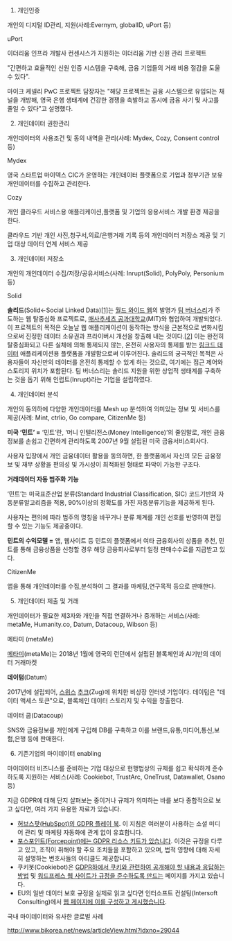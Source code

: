 1. 개인인증

개인의 디지털 ID관리, 지원(사례:Evernym, globalID, uPort 등)



uPort

이더리움 인프라 개발사 컨센시스가 지원하는 이더리움 기반 신원 관리 프로젝트 

  "간편하고 효율적인 신원 인증 시스템을 구축해, 금융 기업들의 거래 비용 절감을 도울 수 있다". 

마이크 케넬리 PwC 프로젝트 담장자는 "해당 프로젝트는 금융 시스템으로 유입되는 채널을 개방해, 영국 은행 생태계에 건강한 경쟁을 촉발하고 동시에 금융 사기 및 사고를 줄일 수 있다"고 설명했다.



2. 개인데이터 권한관리

개인데이터의 사용조건 및 동의 내역을 관리(사례: Mydex, Cozy, Consent control 등)

Mydex

영국 스타트업 마이덱스 CIC가 운영하는 개인데이터 플랫폼으로 기업과 정부기관 보유 개인데이터를 수집하고 관리한다.  

Cozy

개인 클라우드 서비스용 애플리케이션,플랫폼 및 기업의 응용서비스 개발 환경 제공을 한다.

클라우드 기반 개인 사진,청구서,의료/은행거래 기록 등의 개인데이터 저장소 제공 및 기업 대상 데이터 연계 서비스 제공



3. 개인데이터 저장소

개인의 개인데이터 수집/저장/공유서비스(사례: Inrupt(Solid), PolyPoly, Personium 등)



Solid

**솔리드**(Solid←Social Linked Data)[[1\]](https://ko.wikipedia.org/wiki/솔리드_프로젝트#cite_note-dt-1)는 [월드 와이드 웹](https://ko.wikipedia.org/wiki/월드_와이드_웹)의 발명가 [팀 버너스리](https://ko.wikipedia.org/wiki/팀_버너스리)가 주도하는 웹 탈중심화 프로젝트로, [매사추세츠 공과대학교](https://ko.wikipedia.org/wiki/매사추세츠_공과대학교)(MIT)와 협업하여 개발되었다. 이 프로젝트의 목적은 오늘날 웹 애플리케이션이 동작하는 방식을 근본적으로 변화시킴으로써 진정한 데이터 소유권과 프라이버시 개선을 창출해 내는 것이다.[[2\]](https://ko.wikipedia.org/wiki/솔리드_프로젝트#cite_note-2) 이는 완전히 탈중심화되고 다른 실체에 의해 통제되지 않는, 온전히 사용자의 통제를 받는 [링크드 데이터](https://ko.wikipedia.org/wiki/링크드_데이터) 애플리케이션용 플랫폼을 개발함으로써 이루어진다. 솔리드의 궁극적인 목적은 사용자들이 자신만의 데이터를 온전히 통제할 수 있게 하는 것으로, 여기에는 접근 제어와 스토리지 위치가 포함된다. 팀 버너스리는 솔리드 지원을 위한 상업적 생태계를 구축하는 것을 돕기 위해 인럽트(Inrupt)라는 기업을 설립하였다.









4. 개인데이터 분석

개인의 동의하에 다양한 개인데이터를 Mesh up 분석하여 의미있는 정보 및 서비스를 제공(사례: Mint, ctrlio, Go compare, CitizenMe 등)



**미국 ‘민트’ =** ‘민트’란, ‘머니 인텔리전스(Money Intelligence)’의 줄임말로, 개인 금융정보를 손쉽고 간편하게 관리하도록 2007년 9월 설립된 미국 금융서비스회사다. 

사용자 입장에서 개인 금융데이터 활용을 동의하면, 한 플랫폼에서 자신의 모든 금융정보 및 재무 상황을 편의성 및 가시성이 최적화된 형태로 파악이 가능한 구조다.

**거래데이터 자동 범주화 기능**

‘민트’는 미국표준산업 분류(Standard Industrial Classification, SIC) 코드기반의 자동분류알고리즘을 적용, 90%이상의 정확도를 가진 자동분류기능을 제공하게 된다.

사용자는 편의에 따라 범주의 명칭을 바꾸거나 분류 체계를 개인 선호를 반영하여 편집할 수 있는 기능도 제공중이다.



**민트의 수익모델 =** 앱, 웹사이트 등 민트의 플랫폼에서 여타 금융회사의 상품을 추천, 민트를 통해 금융상품을 신청할 경우 해당 금융회사로부터 일정 판매수수료를 지급받고 있다.



CitizenMe

앱을 통해 개인데이터를 수집,분석하여 그 결과를 마케팅,연구목적 등으로 판매한다.







5. 개인데이터 제출 및 거래

개인데이터가 필요한 제3자와 개인을 직접 연결하거나 중개하는 서비스(사례: metaMe, Humanity.co, Datum, Datacoup, Wibson 등)



메타미 (metaMe)

[메타미](http://wiki.hash.kr/index.php/메타미)(metaMe)는 2018년 1월에 영국의 런던에서 설립된 블록체인과 AI기반의 데이터 거래마켓



**데이텀**(Datum)

 2017년에 설립되어, [스위스](http://wiki.hash.kr/index.php/스위스) [추크](http://wiki.hash.kr/index.php/추크)(Zug)에 위치한 비상장 인터넷 기업이다. 데이텀은 "데이터 액세스 토큰"으로, 블록체인 데이터 스토리지 및 수익을 창출한다. 



데이터 쿱(Datacoup)

SNS와 금융정보를 개인에게 구입해 DB를 구축하고 이를 브랜드,유통,미디어,통신,보험,은행 등에 판매한다. 



6. 기존기업의 마이데이터 enabling

마이데이터 비즈니스를 준비하는 기업 대상으로 현행법상의 규제를 쉽고 확식하게 준수하도록 지원하는 서비스(사례: Cookiebot, TrustArc, OneTrust, Datawallet, Osano 등)



지금 GDPR에 대해 단지 살펴보는 중이거나 규제가 의미하는 바를 보다 종합적으로 보고 싶다면, 여러 가지 유용한 자료가 있습니다.

 

- [허브스팟(HubSpot)의 GDPR 플레이 북](https://www.hubspot.com/data-privacy/gdpr/hubspot-product-playbook). 이 지침은 여러분이 사용하는 소셜 미디어 관리 및 마케팅 자동화에 관계 없이 유효합니다.
- [포스포인트(Forcepoint)에는 GDPR 리소스 키트가 있습니다](https://www.forcepoint.com/forcepoint-gdpr-resource-pack?utm_source=Google&utm_medium=Paid-Search&utm_content=UserDataSecurity&utm_campaign=AMER.US.UD.PS.2018&sf_src_cmpid=70137000000NWEh_&Agency=none&Region=AMER&keyword=%2Bgdpr&network=g&device=c&mkwid=sSI0IVEUE_dc&pcrid=255463045436&pkw=%2Bgdpr&pmt=b&utm_medium=Paid-Search&utm_source=Google&utm_campaign=856640629&utm_content=43580589756&utm_term=%2Bgdpr|b|g|c|1t2|255463045436&sf_src_cmpid=&region=&Agency=DWA_PPC&gclid=EAIaIQobChMIz52lu8u32wIVDMpkCh2mUgIaEAAYAiAAEgI3LPD_BwE). 이것은 규정을 다루고 있고, 조직이 취해야 할 주요 조치들을 포함하고 있으며, 법적 영향에 대해 자세히 설명하는 변호사들의 아티클도 제공합니다.
- 쿠키봇(Cookiebot)은 [GDPR하에서 쿠키와 관련하여 공개해야 할 내용과 응답하는 방법](https://www.cookiebot.com/en/gdpr-cookies/) 및 [워드프레스 웹 사이트가 규정을 준수하도록 만드는](https://www.cookiebot.com/en/wordpress-cookie-plugin/?gclid=EAIaIQobChMImt-VrpOx2wIVD9NkCh2nDwqwEAAYASAAEgIBKPD_BwE) 페이지를 가지고 있습니다.
- EU의 일반 데이터 보호 규정을 실제로 읽고 싶다면 인터소프트 컨설팅(Intersoft Consulting)에서 [웹 페이지에 이를 구성하고 게시했습니다](https://gdpr-info.eu/).



국내 마이데이터와 유사한 글로벌 사례

http://www.bikorea.net/news/articleView.html?idxno=29044